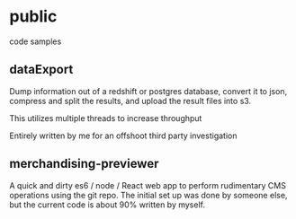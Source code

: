 # public
code samples

## dataExport
Dump information out of a redshift or postgres database, convert it to json, compress and split the results, and upload the result files into s3.

This utilizes multiple threads to increase throughput

Entirely written by me for an offshoot third party investigation

## merchandising-previewer
A quick and dirty es6 / node / React web app to perform rudimentary CMS operations using the git repo. The initial set up was done by someone else, but the current code is about 90% written by myself.

